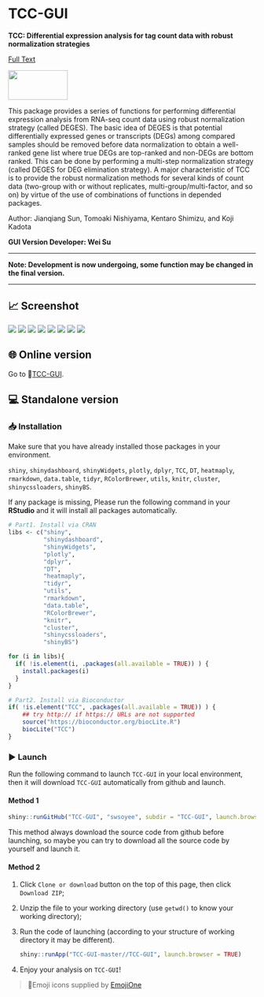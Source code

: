 

# TCC-GUI

**TCC: Differential expression analysis for tag count data with robust normalization strategies**

 [Full Text](https://www.ncbi.nlm.nih.gov/pmc/articles/PMC3716788/)

<img src="https://raw.githubusercontent.com/swsoyee/TCC-GUI/master/TCC-GUI/www/tccLogo.png" width="121" height="60">

This package provides a series of functions for performing differential expression analysis from RNA-seq count data using robust normalization strategy (called DEGES). The basic idea of DEGES is that potential differentially expressed genes or transcripts (DEGs) among compared samples should be removed before data normalization to obtain a well-ranked gene list where true DEGs are top-ranked and non-DEGs are bottom ranked. This can be done by performing a multi-step normalization strategy (called DEGES for DEG elimination strategy). A major characteristic of TCC is to provide the robust normalization methods for several kinds of count data (two-group with or without replicates, multi-group/multi-factor, and so on) by virtue of the use of combinations of functions in depended packages.

Author: Jianqiang Sun, Tomoaki Nishiyama, Kentaro Shimizu, and Koji Kadota

**GUI Version Developer: Wei Su**



---

**Note: Development is now undergoing, some function may be changed in the final version.**

---

## 📈 Screenshot
<img src="https://raw.githubusercontent.com/swsoyee/TCC-GUI/master/ScreenShot/beta1.png">
<img src="https://raw.githubusercontent.com/swsoyee/TCC-GUI/master/ScreenShot/beta2.png">
<img src="https://raw.githubusercontent.com/swsoyee/TCC-GUI/master/ScreenShot/beta3.png">
<img src="https://raw.githubusercontent.com/swsoyee/TCC-GUI/master/ScreenShot/beta4.png">
<img src="https://raw.githubusercontent.com/swsoyee/TCC-GUI/master/ScreenShot/beta5.png">
<img src="https://raw.githubusercontent.com/swsoyee/TCC-GUI/master/ScreenShot/beta7.png">
<img src="https://raw.githubusercontent.com/swsoyee/TCC-GUI/master/ScreenShot/beta8.png">
<img src="https://raw.githubusercontent.com/swsoyee/TCC-GUI/master/ScreenShot/beta9.png">


## 🌐 Online version

Go to 🔗[TCC-GUI](https://infinityloop.shinyapps.io/TCC-GUI/).

## 💻 Standalone version

### 📥 Installation
Make sure that you have already installed those packages in your environment.

`shiny`, `shinydashboard`, `shinyWidgets`, `plotly`, `dplyr`, `TCC`, `DT`, `heatmaply`,  `rmarkdown`, `data.table`, `tidyr`, `RColorBrewer`, `utils`, `knitr`, `cluster`, `shinycssloaders`, `shinyBS`.

If any package is missing, Please run the following command in your **RStudio** and it will install all packages automatically.

```R
# Part1. Install via CRAN
libs <- c("shiny",
          "shinydashboard", 
          "shinyWidgets", 
          "plotly", 
          "dplyr", 
          "DT", 
          "heatmaply",
          "tidyr",
          "utils",
          "rmarkdown",
          "data.table",
          "RColorBrewer",
          "knitr",
          "cluster",
          "shinycssloaders",
          "shinyBS")

for (i in libs){
  if( !is.element(i, .packages(all.available = TRUE)) ) {
    install.packages(i)
  }
}

# Part2. Install via Bioconductor
if( !is.element("TCC", .packages(all.available = TRUE)) ) {
    ## try http:// if https:// URLs are not supported
    source("https://bioconductor.org/biocLite.R")
    biocLite("TCC")
}
```

### ▶ Launch
Run the following command to launch `TCC-GUI` in your local environment, then it will download `TCC-GUI` automatically from github and launch.

#### Method 1

```R
shiny::runGitHub("TCC-GUI", "swsoyee", subdir = "TCC-GUI", launch.browser = TRUE)
```

This method always download the source code from github before launching, so maybe you can try to download all the source code by yourself and launch it. 

#### Method 2

1. Click `Clone or download` button on the top of this page, then click `Download ZIP`;

2. Unzip the file to your working directory (use `getwd()` to know your working directory);

3. Run the code of launching (according to your structure of working directory it may be different). 

   ```R
   shiny::runApp("TCC-GUI-master//TCC-GUI", launch.browser = TRUE)
   ```
4. Enjoy your analysis on `TCC-GUI`!



> 🔗Emoji icons supplied by [EmojiOne](https://www.emojione.com/)